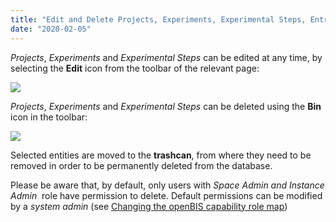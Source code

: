 ```yaml
---
title: "Edit and Delete Projects, Experiments, Experimental Steps, Entries"
date: "2020-02-05"
---
```


_Projects_, _Experiments_ and _Experimental Steps_ can be edited at any time, by selecting the **Edit** icon from the toolbar of the relevant page:

![](https://openbis.ch/wp-content/uploads/2018/08/edit-button.png)

_Projects_, _Experiments_ and _Experimental Steps_ can be deleted using the **Bin** icon in the toolbar:

![](https://openbis.ch/wp-content/uploads/2018/08/bin-icon.png)

Selected entities are moved to the **trashcan**, from where they need to be removed in order to be permanently deleted from the database.

Please be aware that, by default, only users with _Space Admin and Instance Admin_  role have permission to delete. Default permissions can be modified by a _system admin_ (see [Changing the openBIS capability role map](https://wiki-bsse.ethz.ch/display/openBISDoc/Installation+and+Administrator+Guide+of+the+openBIS+Server#InstallationandAdministratorGuideoftheopenBISServer-ChangingtheCapability-Rolemap))
